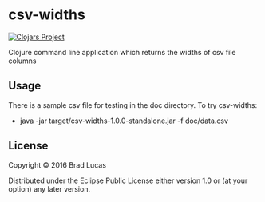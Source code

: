 # csv-widths

[![Clojars Project](https://img.shields.io/clojars/v/com.bradlucas/csv-widths.svg)](https://clojars.org/com.bradlucas/csv-widths)

Clojure command line application which returns the widths of csv file columns

## Usage

There is a sample csv file for testing in the doc directory. To try csv-widths:

- java -jar target/csv-widths-1.0.0-standalone.jar -f doc/data.csv


## License

Copyright © 2016 Brad Lucas

Distributed under the Eclipse Public License either version 1.0 or (at
your option) any later version.

